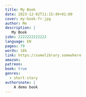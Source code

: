 ```yaml
---
title: My Book
date: 2023-12-02T11:15:49+01:00
cover: my-book-fr.jpg
author: Me
description: |
   My Book
isbn: 2222222222222
language: EN
pages: 79
words: 18k
link: https://somelibrary.somewhere
amazon: 
patreon: 
book: true
genres:
  - short-story
authorsnote: |
    A demo book
---
```

